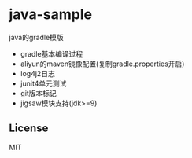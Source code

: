 # java-sample

java的gradle模版 

+ gradle基本编译过程
+ aliyun的maven镜像配置(复制gradle.properties开启)
+ log4j2日志
+ junit4单元测试
+ git版本标记
+ jigsaw模块支持(jdk>=9)

## License
MIT